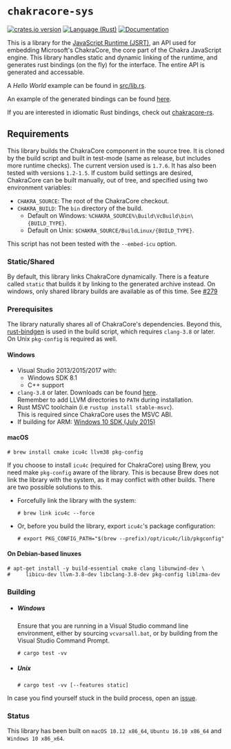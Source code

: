 # `chakracore-sys`
[![crates.io version][crate-shield]][crate]
[![Language (Rust)][rust-shield]][rust]
[![Documentation][docs-shield]][docs]

This is a library for the [JavaScript Runtime (JSRT)](https://goo.gl/1F6Gi1), an
API used for embedding Microsoft's ChakraCore, the core part of the Chakra
JavaScript engine. This library handles static and dynamic linking of the
runtime, and generates rust bindings (on the fly) for the interface. The entire
API is generated and accessable.

A *Hello World* example can be found in
[src/lib.rs](https://github.com/darfink/chakracore-rs/blob/master/chakracore-sys/src/lib.rs).

An example of the generated bindings can be found
[here](https://gist.github.com/darfink/d519756ad88efcddfbfe895439cf9451).

If you are interested in idiomatic Rust bindings, check out
[chakracore-rs](https://github.com/darfink/chakracore-rs).

## Requirements

This library builds the ChakraCore component in the source tree. It is cloned
by the build script and built in test-mode (same as release, but includes more
runtime checks). The current version used is `1.7.6`. It has also been tested
with versions `1.2-1.5`. If custom build settings are desired, ChakraCore can
be built manually, out of tree, and specified using two environment variables:

* `CHAKRA_SOURCE`: The root of the ChakraCore checkout.
* `CHAKRA_BUILD`: The `bin` directory of the build.
  - Default on Windows: `%CHAKRA_SOURCE%\Build\VcBuild\bin\{BUILD_TYPE}`.
  - Default on Unix: `$CHAKRA_SOURCE/BuildLinux/{BUILD_TYPE}`.

This script has not been tested with the `--embed-icu` option.

### Static/Shared

By default, this library links ChakraCore dynamically. There is a feature
called `static` that builds it by linking to the generated archive instead.
On windows, only shared library builds are available as of this time. See
[#279](https://github.com/Microsoft/ChakraCore/issues/279)

### Prerequisites

The library naturally shares all of ChakraCore's dependencies. Beyond this,
[rust-bindgen](https://github.com/servo/rust-bindgen) is used in the build
script, which requires `clang-3.8` or later. On Unix `pkg-config` is required as
well.

#### Windows

* Visual Studio 2013/2015/2017 with:
  - Windows SDK 8.1
  - C++ support
* `clang-3.8` or later. Downloads can be found
  [here](http://llvm.org/releases/download.html).  
  Remember to add LLVM directories to `PATH` during installation.
* Rust MSVC toolchain (i.e `rustup install stable-msvc`).  
  This is required since ChakraCore uses the MSVC ABI.
* If building for ARM: [Windows 10 SDK (July
  2015)](https://developer.microsoft.com/en-us/windows/downloads/sdk-archive)

#### macOS

```
# brew install cmake icu4c llvm38 pkg-config
```

If you choose to install `icu4c` (required for ChakraCore) using Brew, you need
make `pkg-config` aware of the library. This is because Brew does not link the
library with the system, as it may conflict with other builds. There are two
possible solutions to this.

- Forcefully link the library with the system:

  ```
  # brew link icu4c --force
  ```

- Or, before you build the library, export `icu4c`'s package configuration:

  ```
  # export PKG_CONFIG_PATH="$(brew --prefix)/opt/icu4c/lib/pkgconfig"
  ```

#### On Debian-based linuxes

```
# apt-get install -y build-essential cmake clang libunwind-dev \
#     libicu-dev llvm-3.8-dev libclang-3.8-dev pkg-config liblzma-dev
```

### Building

- ##### Windows

  Ensure that you are running in a Visual Studio command line environment,
  either by sourcing `vcvarsall.bat`, or by building from the Visual
  Studio Command Prompt.

  ```
  # cargo test -vv
  ```

- ##### Unix

  ```
  # cargo test -vv [--features static]
  ```

In case you find yourself stuck in the build process, open an
[issue](https://github.com/darfink/chakracore-rs/issues/new).

### Status

This library has been built on `macOS 10.12 x86_64`, `Ubuntu 16.10 x86_64` and
`Windows 10 x86_x64`.

<!-- Links -->
[crate-shield]: https://img.shields.io/crates/v/chakracore-sys.svg?style=flat-square
[crate]: https://crates.io/crates/chakracore-sys
[rust-shield]: https://img.shields.io/badge/powered%20by-rust-blue.svg?style=flat-square
[rust]: https://www.rust-lang.org
[docs-shield]: https://img.shields.io/badge/docs-github-green.svg?style=flat-square
[docs]: https://darfink.github.io/chakracore-rs/chakracore_sys/index.html
